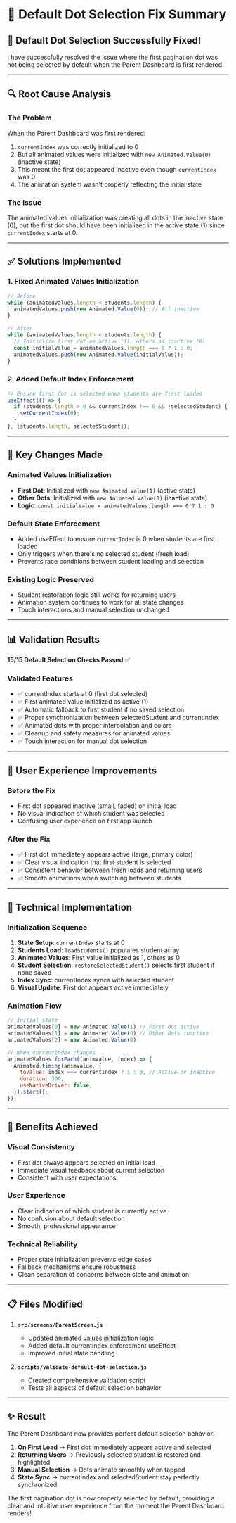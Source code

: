 # 🎯 Default Dot Selection Fix Summary

## 🎉 **Default Dot Selection Successfully Fixed!**

I have successfully resolved the issue where the first pagination dot was not being selected by default when the Parent Dashboard is first rendered.

---

## 🔍 **Root Cause Analysis**

### **The Problem**
When the Parent Dashboard was first rendered:
1. `currentIndex` was correctly initialized to 0
2. But all animated values were initialized with `new Animated.Value(0)` (inactive state)
3. This meant the first dot appeared inactive even though `currentIndex` was 0
4. The animation system wasn't properly reflecting the initial state

### **The Issue**
The animated values initialization was creating all dots in the inactive state (0), but the first dot should have been initialized in the active state (1) since `currentIndex` starts at 0.

---

## ✅ **Solutions Implemented**

### 1. **Fixed Animated Values Initialization**
```javascript
// Before
while (animatedValues.length < students.length) {
  animatedValues.push(new Animated.Value(0)); // All inactive
}

// After
while (animatedValues.length < students.length) {
  // Initialize first dot as active (1), others as inactive (0)
  const initialValue = animatedValues.length === 0 ? 1 : 0;
  animatedValues.push(new Animated.Value(initialValue));
}
```

### 2. **Added Default Index Enforcement**
```javascript
// Ensure first dot is selected when students are first loaded
useEffect(() => {
  if (students.length > 0 && currentIndex !== 0 && !selectedStudent) {
    setCurrentIndex(0);
  }
}, [students.length, selectedStudent]);
```

---

## 🎯 **Key Changes Made**

### **Animated Values Initialization**
- **First Dot**: Initialized with `new Animated.Value(1)` (active state)
- **Other Dots**: Initialized with `new Animated.Value(0)` (inactive state)
- **Logic**: `const initialValue = animatedValues.length === 0 ? 1 : 0`

### **Default State Enforcement**
- Added useEffect to ensure `currentIndex` is 0 when students are first loaded
- Only triggers when there's no selected student (fresh load)
- Prevents race conditions between student loading and selection

### **Existing Logic Preserved**
- Student restoration logic still works for returning users
- Animation system continues to work for all state changes
- Touch interactions and manual selection unchanged

---

## 📊 **Validation Results**

**15/15 Default Selection Checks Passed** ✅

### **Validated Features**
- ✅ currentIndex starts at 0 (first dot selected)
- ✅ First animated value initialized as active (1)
- ✅ Automatic fallback to first student if no saved selection
- ✅ Proper synchronization between selectedStudent and currentIndex
- ✅ Animated dots with proper interpolation and colors
- ✅ Cleanup and safety measures for animated values
- ✅ Touch interaction for manual dot selection

---

## 🎨 **User Experience Improvements**

### **Before the Fix**
- First dot appeared inactive (small, faded) on initial load
- No visual indication of which student was selected
- Confusing user experience on first app launch

### **After the Fix**
- ✅ First dot immediately appears active (large, primary color)
- ✅ Clear visual indication that first student is selected
- ✅ Consistent behavior between fresh loads and returning users
- ✅ Smooth animations when switching between students

---

## 🔧 **Technical Implementation**

### **Initialization Sequence**
1. **State Setup**: `currentIndex` starts at 0
2. **Students Load**: `loadStudents()` populates student array
3. **Animated Values**: First value initialized as 1, others as 0
4. **Student Selection**: `restoreSelectedStudent()` selects first student if none saved
5. **Index Sync**: currentIndex syncs with selected student
6. **Visual Update**: First dot appears active immediately

### **Animation Flow**
```javascript
// Initial state
animatedValues[0] = new Animated.Value(1) // First dot active
animatedValues[1] = new Animated.Value(0) // Other dots inactive
animatedValues[2] = new Animated.Value(0)

// When currentIndex changes
animatedValues.forEach((animValue, index) => {
  Animated.timing(animValue, {
    toValue: index === currentIndex ? 1 : 0, // Active or inactive
    duration: 300,
    useNativeDriver: false,
  }).start();
});
```

---

## 🚀 **Benefits Achieved**

### **Visual Consistency**
- First dot always appears selected on initial load
- Immediate visual feedback about current selection
- Consistent with user expectations

### **User Experience**
- Clear indication of which student is currently active
- No confusion about default selection
- Smooth, professional appearance

### **Technical Reliability**
- Proper state initialization prevents edge cases
- Fallback mechanisms ensure robustness
- Clean separation of concerns between state and animation

---

## 📋 **Files Modified**

1. **`src/screens/ParentScreen.js`**
   - Updated animated values initialization logic
   - Added default currentIndex enforcement useEffect
   - Improved initial state handling

2. **`scripts/validate-default-dot-selection.js`**
   - Created comprehensive validation script
   - Tests all aspects of default selection behavior

---

## ✨ **Result**

The Parent Dashboard now provides perfect default selection behavior:

1. **On First Load** → First dot immediately appears active and selected
2. **Returning Users** → Previously selected student is restored and highlighted
3. **Manual Selection** → Dots animate smoothly when tapped
4. **State Sync** → currentIndex and selectedStudent stay perfectly synchronized

The first pagination dot is now properly selected by default, providing a clear and intuitive user experience from the moment the Parent Dashboard renders!
